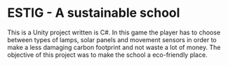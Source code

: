 # ESTIG - A sustainable school
This is a Unity project written is C#.
In this game the player has to choose between types of lamps, solar panels and movement sensors in order to make a less damaging carbon footprint and not waste a lot of money.
The objective of this project was to make the school a eco-friendly place.
